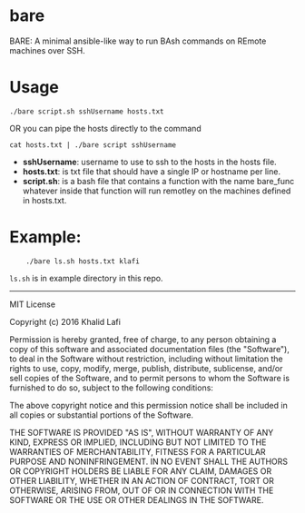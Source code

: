 # bare
BARE: A minimal ansible-like way to run BAsh commands on REmote machines over SSH.


# Usage
```
./bare script.sh sshUsername hosts.txt
```
OR you can pipe the hosts directly to the command
```
cat hosts.txt | ./bare script sshUsername
```

- **sshUsername**: username to use to ssh to the hosts in the hosts file.
- **hosts.txt**: is txt file that should have a single IP or hostname per line.
- **script.sh**: is a bash file that contains a function with the name bare_func
    whatever inside that function will run remotley on the machines defined in hosts.txt.

# Example:
```
    ./bare ls.sh hosts.txt klafi
```
`ls.sh` is in example directory in this repo.




---
MIT License

Copyright (c) 2016 Khalid Lafi

Permission is hereby granted, free of charge, to any person obtaining a copy
of this software and associated documentation files (the "Software"), to deal
in the Software without restriction, including without limitation the rights
to use, copy, modify, merge, publish, distribute, sublicense, and/or sell
copies of the Software, and to permit persons to whom the Software is
furnished to do so, subject to the following conditions:

The above copyright notice and this permission notice shall be included in all
copies or substantial portions of the Software.

THE SOFTWARE IS PROVIDED "AS IS", WITHOUT WARRANTY OF ANY KIND, EXPRESS OR
IMPLIED, INCLUDING BUT NOT LIMITED TO THE WARRANTIES OF MERCHANTABILITY,
FITNESS FOR A PARTICULAR PURPOSE AND NONINFRINGEMENT. IN NO EVENT SHALL THE
AUTHORS OR COPYRIGHT HOLDERS BE LIABLE FOR ANY CLAIM, DAMAGES OR OTHER
LIABILITY, WHETHER IN AN ACTION OF CONTRACT, TORT OR OTHERWISE, ARISING FROM,
OUT OF OR IN CONNECTION WITH THE SOFTWARE OR THE USE OR OTHER DEALINGS IN THE
SOFTWARE.
